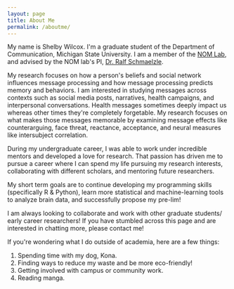 ```yaml
---
layout: page
title: About Me
permalink: /aboutme/
---
```

My name is Shelby Wilcox. I'm a graduate student of the Department of Communication, Michigan State University. I am a member of the [NOM Lab](https://nomcomm.github.io/ "NOM Lab"), and advised by the NOM lab's PI, [Dr. Ralf Schmaelzle](http://www.ralfschmaelzle.net/ "Dr. Ralf Schmaelzle").

My research focuses on how a person's beliefs and social network influences message processing and how message processing predicts memory and behaviors. I am interested in studying messages across contexts such as social media posts, narratives, health campaigns, and interpersonal conversations. Health messages sometimes deeply impact us whereas other times they're completely forgetable. My research focuses on what makes those messages memorable by examining message effects like counterarguing, face threat, reactance, acceptance, and neural measures like intersubject correlation.

During my undergraduate career, I was able to work under incredible mentors and developed a love for research. That passion has driven me to pursue a career where I can spend my life pursuing my research interests, collaborating with different scholars, and mentoring future researchers.

My short term goals are to continue developing my programming skills (specifically R & Python), learn more statistical and machine-learning tools to analyze brain data, and successfully propose my pre-lim!

I am always looking to collaborate and work with other graduate students/ early career researchers! If you have stumbled across this page and are interested in chatting more, please contact me!

If you're wondering what I do outside of academia, here are a few things:
1. Spending time with my dog, Kona.
2. Finding ways to reduce my waste and be more eco-friendly!
3. Getting involved with campus or community work.
4. Reading manga.
